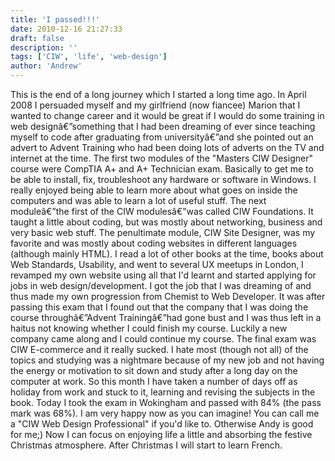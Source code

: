 ```yaml
---
title: 'I passed!!!'
date: 2010-12-16 21:27:33
draft: false
description: ''
tags: ['CIW', 'life', 'web-design']
author: 'Andrew'
---
```


This is the end of a long journey which I started a long time ago. In April 2008 I persuaded myself and my girlfriend (now fiancee) Marion that I wanted to change career and it would be great if I would do some training in web designâ€”something that I had been dreaming of ever since teaching myself to code after graduating from universityâ€”and she pointed out an advert to Advent Training who had been doing lots of adverts on the TV and internet at the time. The first two modules of the "Masters CIW Designer" course were CompTIA A+ and A+ Technician exam. Basically to get me to be able to install, fix, troubleshoot any hardware or software in Windows. I really enjoyed being able to learn more about what goes on inside the computers and was able to learn a lot of useful stuff. The next moduleâ€”the first of the CIW modulesâ€”was called CIW Foundations. It taught a little about coding, but was mostly about networking, business and very basic web stuff. The penultimate module, CIW Site Designer, was my favorite and was mostly about coding websites in different languages (although mainly HTML). I read a lot of other books at the time, books about Web Standards, Usability, and went to several UX meetups in London, I revamped my own website using all that I'd learnt and started applying for jobs in web design/development. I got the job that I was dreaming of and thus made my own progression from Chemist to Web Developer. It was after passing this exam that I found out that the company that I was doing the course throughâ€”Advent Trainingâ€”had gone bust and I was thus left in a haitus not knowing whether I could finish my course. Luckily a new company came along and I could continue my course. The final exam was CIW E-commerce and it really sucked. I hate most (though not all) of the topics and studying was a nightmare because of my new job and not having the energy or motivation to sit down and study after a long day on the computer at work. So this month I have taken a number of days off as holiday from work and stuck to it, learning and revising the subjects in the book. Today I took the exam in Wokingham and passed with 84% (the pass mark was 68%). I am very happy now as you can imagine! You can call me a "CIW Web Design Professional" if you'd like to. Otherwise Andy is good for me;) Now I can focus on enjoying life a little and absorbing the festive Christmas atmosphere. After Christmas I will start to learn French.
